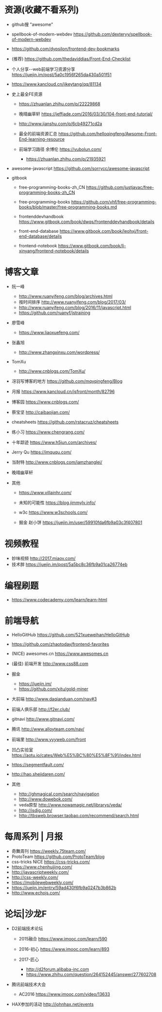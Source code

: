 # 资源(收藏不看系列)

- github搜 "awesome"
- spellbook-of-modern-webdev <https://github.com/dexteryy/spellbook-of-modern-webdev>
- <https://github.com/dypsilon/frontend-dev-bookmarks>
- (推荐) <https://github.com/thedaviddias/Front-End-Checklist>
- 个人分享--web前端学习资源分享 <https://juejin.im/post/5a0c1956f265da430a501f51>
- <https://www.kancloud.cn/jikeytang/qq/81134>
- 史上最全FE资源

  - <https://zhuanlan.zhihu.com/p/22229868>
  - 晚晴幽草轩 <https://jeffjade.com/2016/03/30/104-front-end-tutorial/>
  - <http://www.jianshu.com/p/6cb49271cd2a>
  - 最全的前端资源汇总 <https://github.com/helloqingfeng/Awsome-Front-End-learning-resource>
  - 前端学习路径 余博伦 <https://yubolun.com/>

    - <https://zhuanlan.zhihu.com/p/21935921>

- awesome-javascript <https://github.com/sorrycc/awesome-javascript>

- gitbook

  - free-programming-books-zh_CN <https://github.com/justjavac/free-programming-books-zh_CN>
  - free-programming-books <https://github.com/vhf/free-programming-books/blob/master/free-programming-books.md>

  - frontenddevhandbook <https://www.gitbook.com/book/dwqs/frontenddevhandbook/details>

  - front-end-database <https://www.gitbook.com/book/leohxj/front-end-database/details>

  - frontend-notebook <https://www.gitbook.com/book/li-xinyang/frontend-notebook/details>

# 博客文章

- 阮一峰

  - <http://www.ruanyifeng.com/blog/archives.html>
  - 按时间排序 <http://www.ruanyifeng.com/blog/2017/03/>
  - <http://www.ruanyifeng.com/blog/2016/11/javascript.html>
  - <https://github.com/ruanyf/jstraining>

- 廖雪峰

  - <https://www.liaoxuefeng.com/>

- 张鑫旭

  - <http://www.zhangxinxu.com/wordpress/>

- TomXu

  - <http://www.cnblogs.com/TomXu/>

- 冴羽写博客的地方 <https://github.com/mqyqingfeng/Blog>

- 月报 <https://www.kancloud.cn/jsfront/month/82796>

- 博客园 <https://www.cnblogs.com/>

- 蔡宝坚 <http://caibaojian.com/>

- cheatsheets <https://github.com/rstacruz/cheatsheets>

- 练小习 https://www.chengrang.com/

- 十年踪迹 <https://www.h5jun.com/archives/>

- Jerry Qu <https://imququ.com/>

- 当耐特 <http://www.cnblogs.com/iamzhanglei/>

- 晚晴幽草轩

- 其他

  - <https://www.villainhr.com/>

  - 未知的可能性 <https://blog.jimmylv.info/>

  - w3c <https://www.w3schools.com/>

  - 掘金 赵小饼 <https://juejin.im/user/59910fda6fb9a03c3f407801>

# 视频教程

- 妙味视频 <http://2017.miaov.com/>
- 技术胖 <https://juejin.im/post/5a5bc8c36fb9a01ca26774eb>

# 编程刷题

- <https://www.codecademy.com/learn/learn-html>

# 前端导航

- HelloGitHub <https://github.com/521xueweihan/HelloGitHub>
- <https://github.com/zhaotoday/frontend-favorites>
- (NICE) awesomes.cn <https://www.awesomes.cn>
- (最佳) 前端开发 <http://www.css88.com>

- 掘金

  - <https://juejin.im/>
  - <https://github.com/xitu/gold-miner>

- 大前端 <http://www.daqianduan.com/nav#3>

- 前端人俱乐部 <http://f2er.club/>

- gitnavi <http://www.gitnavi.com/>

- 腾讯 <http://www.alloyteam.com/nav/>

- 前端里 <http://www.yyyweb.com/front>

- 凹凸实验室 <https://aotu.io/cates/Web%E5%BC%80%E5%8F%91/index.html>

- <https://segmentfault.com/>

- <http://hao.shejidaren.com/>

- 其他

  - <http://ghmagical.com/search/navigation>
  - <http://www.dowebok.com/>
  - veda原型 <http://www.nowamagic.net/librarys/veda/>
  - <http://jsdig.com/>
  - <http://tbsweb.browser.taobao.com/recommend/search.html>

# 每周系列 | 月报

- 奇舞周刊 https://weekly.75team.com/
- ProtoTeam https://github.com/ProtoTeam/blog
- css-tricks NICE <https://css-tricks.com/>
- <https://www.chenhuijing.com/>
- <http://javascriptweekly.com/>
- <http://css-weekly.com/>
- <https://mobilewebweekly.com/>
- <https://juejin.im/entry/59ad430f6fb9a0247b3b862b>
- <http://www.echojs.com/>


# 论坛|沙龙F

- D2前端技术论坛

  - 2015融合 <https://www.imooc.com/learn/590>
  - 2016-初心 <https://www.imooc.com/learn/893>
  - 2017-匠心

    - <http://d2forum.alibaba-inc.com>
    - <https://www.zhihu.com/question/264152445/answer/277602708>

- 腾讯前端技术大会

  - AC2016 <https://www.imooc.com/video/13633>

- HAX参加的活动 http://johnhax.net/events